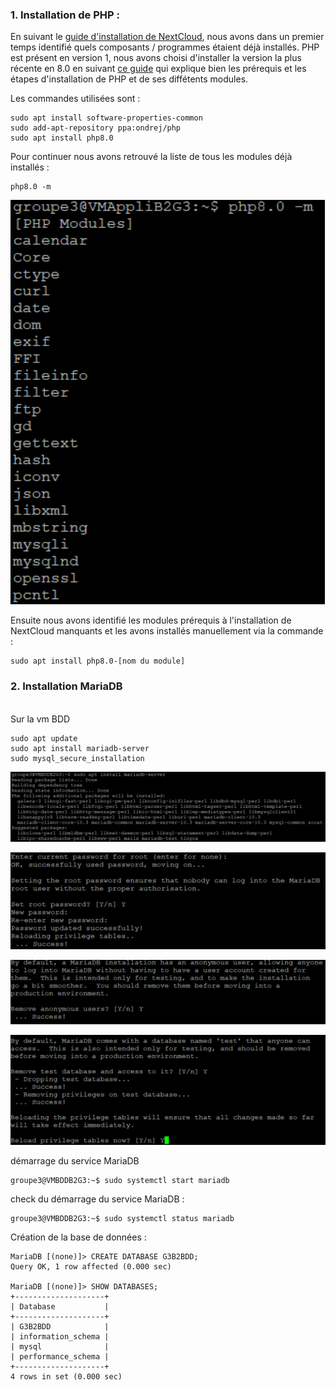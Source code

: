 ### 1. Installation de PHP :  

En suivant le [guide d'installation de NextCloud](https://docs.nextcloud.com/server/latest/admin_manual/installation/source_installation.html#prerequisites-for-manual-installation), nous avons dans un premier temps identifié quels composants / programmes étaient déjà installés. PHP est présent en version 1, nous avons choisi d'installer la version la plus récente en 8.0  en suivant [ce guide](https://linuxize.com/post/how-to-install-php-8-on-ubuntu-20-04/) qui explique bien les prérequis et les étapes d'installation de PHP et de ses diffétents modules.  

Les commandes utilisées sont :  
```console
sudo apt install software-properties-common
sudo add-apt-repository ppa:ondrej/php
sudo apt install php8.0
```
Pour continuer nous avons retrouvé la liste de tous les modules déjà installés :  

```console
php8.0 -m
```  

![phpModuleList](https://github.com/simplon-lanloBaptiste/Brief2_groupe3/blob/main/IMG/MARIADB/1_screen1_PHP_modulesList.png)  

Ensuite nous avons identifié les modules prérequis à l'installation de NextCloud manquants et les avons installés manuellement via la commande :  
```console
sudo apt install php8.0-[nom du module]
```  

### 2. Installation MariaDB  
</br>
Sur la vm BDD  

```console
sudo apt update
sudo apt install mariadb-server
sudo mysql_secure_installation
```
![installMariaDB1](https://github.com/simplon-lanloBaptiste/Brief2_groupe3/blob/main/IMG/MARIADB/0_screen1_InstallMariaDB.png)  

![installMariaDB2](https://github.com/simplon-lanloBaptiste/Brief2_groupe3/blob/main/IMG/MARIADB/0_screen2_InstallMariaDBRootPWD.png)  

![installMariaDB3](https://github.com/simplon-lanloBaptiste/Brief2_groupe3/blob/main/IMG/MARIADB/0_screen3_InstallMariaDBAnonymousUser.png)  

![installMariaDB4](https://github.com/simplon-lanloBaptiste/Brief2_groupe3/blob/main/IMG/MARIADB/0_screen4_InstallMariaDBLastSteps.png)  


démarrage du service MariaDB

```console
groupe3@VMBDDB2G3:~$ sudo systemctl start mariadb
```

check du démarrage du service MariaDB :

```console
groupe3@VMBDDB2G3:~$ sudo systemctl status mariadb
```
Création de la base de données :  

```console
MariaDB [(none)]> CREATE DATABASE G3B2BDD;
Query OK, 1 row affected (0.000 sec)

MariaDB [(none)]> SHOW DATABASES;
+--------------------+
| Database           |
+--------------------+
| G3B2BDD            |
| information_schema |
| mysql              |
| performance_schema |
+--------------------+
4 rows in set (0.000 sec)
```
